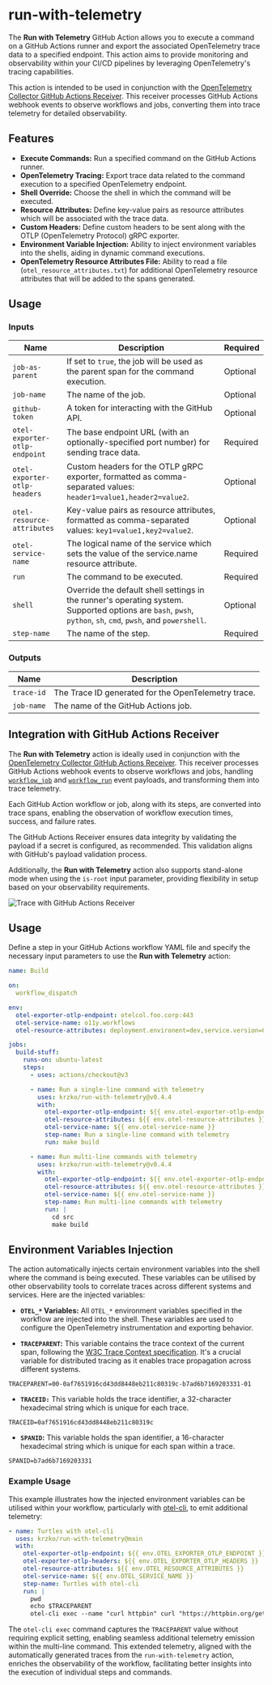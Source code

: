 # run-with-telemetry

The **Run with Telemetry** GitHub Action allows you to execute a command on a GitHub Actions runner and export the associated OpenTelemetry trace data to a specified endpoint. This action aims to provide monitoring and observability within your CI/CD pipelines by leveraging OpenTelemetry's tracing capabilities.

This action is intended to be used in conjunction with the [OpenTelemetry Collector GitHub Actions Receiver](https://github.com/open-telemetry/opentelemetry-collector-contrib/issues/27460). This receiver processes GitHub Actions webhook events to observe workflows and jobs, converting them into trace telemetry for detailed observability.

## Features

* **Execute Commands:** Run a specified command on the GitHub Actions runner.
* **OpenTelemetry Tracing:** Export trace data related to the command execution to a specified OpenTelemetry endpoint.
* **Shell Override:** Choose the shell in which the command will be executed.
* **Resource Attributes:** Define key-value pairs as resource attributes which will be associated with the trace data.
* **Custom Headers:** Define custom headers to be sent along with the OTLP (OpenTelemetry Protocol) gRPC exporter.
* **Environment Variable Injection:** Ability to inject environment variables into the shells, aiding in dynamic command executions.
* **OpenTelemetry Resource Attributes File:** Ability to read a file (`otel_resource_attributes.txt`) for additional OpenTelemetry resource attributes that will be added to the spans generated.

## Usage

### Inputs

| Name                         | Description                                                                                                            | Required |
|------------------------------|------------------------------------------------------------------------------------------------------------------------|----------|
| `job-as-parent`              | If set to `true`, the job will be used as the parent span for the command execution.                                   | Optional |
| `job-name`                   | The name of the job.                                                                                                   | Optional |
| `github-token`               | A token for interacting with the GitHub API.                                                                           | Optional |
| `otel-exporter-otlp-endpoint`| The base endpoint URL (with an optionally-specified port number) for sending trace data.                               | Required |
| `otel-exporter-otlp-headers` | Custom headers for the OTLP gRPC exporter, formatted as comma-separated values: `header1=value1,header2=value2`.       | Optional |
| `otel-resource-attributes`   | Key-value pairs as resource attributes, formatted as comma-separated values: `key1=value1,key2=value2`.                | Optional |
| `otel-service-name`          | The logical name of the service which sets the value of the service.name resource attribute.                           | Required |
| `run`                        | The command to be executed.                                                                                            | Required |
| `shell`                      | Override the default shell settings in the runner's operating system. Supported options are `bash`, `pwsh`, `python`, `sh`, `cmd`, `pwsh`, and `powershell`. | Optional |
| `step-name`                  | The name of the step.                                                                                                  | Required |

### Outputs

| Name       | Description                                              |
|------------|----------------------------------------------------------|
| `trace-id` | The Trace ID generated for the OpenTelemetry trace.      |
| `job-name` | The name of the GitHub Actions job.                      |

## Integration with GitHub Actions Receiver

The **Run with Telemetry** action is ideally used in conjunction with the [OpenTelemetry Collector GitHub Actions Receiver](https://github.com/open-telemetry/opentelemetry-collector-contrib/issues/27460). This receiver processes GitHub Actions webhook events to observe workflows and jobs, handling [`workflow_job`](https://docs.github.com/en/webhooks/webhook-events-and-payloads#workflow_job) and [`workflow_run`](https://docs.github.com/en/webhooks/webhook-events-and-payloads#workflow_run) event payloads, and transforming them into trace telemetry.

Each GitHub Action workflow or job, along with its steps, are converted into trace spans, enabling the observation of workflow execution times, success, and failure rates.

The GitHub Actions Receiver ensures data integrity by validating the payload if a secret is configured, as recommended. This validation aligns with GitHub's payload validation process.

Additionally, the **Run with Telemetry** action also supports stand-alone mode when using the `is-root` input parameter, providing flexibility in setup based on your observability requirements.

<img
  src="/assets/images/trace-with-ghaer.png"
  alt="Trace with GitHub Actions Receiver"
  title="Trace with GitHub Actions Receiver"
  style="display: inline-block; margin: 0 auto; max-width: 300px">

## Usage

Define a step in your GitHub Actions workflow YAML file and specify the necessary input parameters to use the **Run with Telemetry** action:

```yaml
name: Build

on:
  workflow_dispatch

env:
  otel-exporter-otlp-endpoint: otelcol.foo.corp:443
  otel-service-name: o11y.workflows
  otel-resource-attributes: deployment.environent=dev,service.version=0.1.0

jobs:
  build-stuff:
    runs-on: ubuntu-latest
    steps:
      - uses: actions/checkout@v3

      - name: Run a single-line command with telemetry
        uses: krzko/run-with-telemetry@v0.4.4
        with:
          otel-exporter-otlp-endpoint: ${{ env.otel-exporter-otlp-endpoint }}
          otel-resource-attributes: ${{ env.otel-resource-attributes }}
          otel-service-name: ${{ env.otel-service-name }}
          step-name: Run a single-line command with telemetry
          run: make build

      - name: Run multi-line commands with telemetry
        uses: krzko/run-with-telemetry@v0.4.4
        with:
          otel-exporter-otlp-endpoint: ${{ env.otel-exporter-otlp-endpoint }}
          otel-resource-attributes: ${{ env.otel-resource-attributes }}
          otel-service-name: ${{ env.otel-service-name }}
          step-name: Run multi-line commands with telemetry
          run: |
            cd src
            make build
```
## Environment Variables Injection

The action automatically injects certain environment variables into the shell where the command is being executed. These variables can be utilised by other observability tools to correlate traces across different systems and services. Here are the injected variables:

* **`OTEL_*` Variables:** All `OTEL_*` environment variables specified in the workflow are injected into the shell. These variables are used to configure the OpenTelemetry instrumentation and exporting behavior.

* **`TRACEPARENT`:** This variable contains the trace context of the current span, following the [W3C Trace Context specification](https://www.w3.org/TR/trace-context/). It's a crucial variable for distributed tracing as it enables trace propagation across different systems.

```
TRACEPARENT=00-0af7651916cd43dd8448eb211c80319c-b7ad6b7169203331-01
```

* **`TRACEID:`** This variable holds the trace identifier, a 32-character hexadecimal string which is unique for each trace.

```
TRACEID=0af7651916cd43dd8448eb211c80319c
```

* **`SPANID`:** This variable holds the span identifier, a 16-character hexadecimal string which is unique for each span within a trace.

```
SPANID=b7ad6b7169203331
```

### Example Usage

This example illustrates how the injected environment variables can be utilised within your workflow, particularly with [otel-cli](https://github.com/equinix-labs/otel-cli), to emit additional telemetry:

```yaml
- name: Turtles with otel-cli
  uses: krzko/run-with-telemetry@main
  with:
    otel-exporter-otlp-endpoint: ${{ env.OTEL_EXPORTER_OTLP_ENDPOINT }}
    otel-exporter-otlp-headers: ${{ env.OTEL_EXPORTER_OTLP_HEADERS }}
    otel-resource-attributes: ${{ env.OTEL_RESOURCE_ATTRIBUTES }}
    otel-service-name: ${{ env.OTEL_SERVICE_NAME }}
    step-name: Turtles with otel-cli
    run: |
      pwd
      echo $TRACEPARENT
      otel-cli exec --name "curl httpbin" curl "https://httpbin.org/get"
```

The `otel-cli exec` command captures the `TRACEPARENT` value without requiring explicit setting, enabling seamless additional telemetry emission within the multi-line command. This extended telemetry, aligned with the automatically generated traces from the `run-with-telemetry` action, enriches the observability of the workflow, facilitating better insights into the execution of individual steps and commands.
